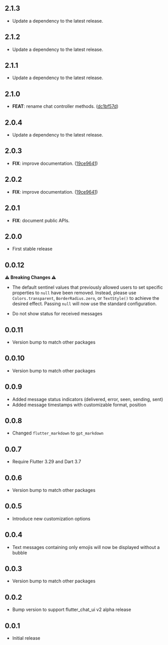 ## 2.1.3

 - Update a dependency to the latest release.

## 2.1.2

 - Update a dependency to the latest release.

## 2.1.1

 - Update a dependency to the latest release.

## 2.1.0

 - **FEAT**: rename chat controller methods. ([dc1bf57d](https://github.com/flyerhq/flutter_chat_ui/commit/dc1bf57d9b5f9655805589fdda5581759b9cc1a9))

## 2.0.4

 - Update a dependency to the latest release.

## 2.0.3

 - **FIX**: improve documentation. ([19ce9641](https://github.com/flyerhq/flutter_chat_ui/commit/19ce9641d341cd297cd83219e989914e7bc78af0))

## 2.0.2

 - **FIX**: improve documentation. ([19ce9641](https://github.com/flyerhq/flutter_chat_ui/commit/19ce9641d341cd297cd83219e989914e7bc78af0))

## 2.0.1

 - **FIX**: document public APIs.

## 2.0.0

- First stable release

## 0.0.12

**⚠️ Breaking Changes ⚠️**

- The default sentinel values that previously allowed users to set specific properties to `null` have been removed. Instead, please use `Colors.transparent`, `BorderRadius.zero`, or `TextStyle()` to achieve the desired effect. Passing `null` will now use the standard configuration.

- Do not show status for received messages

## 0.0.11

- Version bump to match other packages

## 0.0.10

- Version bump to match other packages

## 0.0.9

- Added message status indicators (delivered, error, seen, sending, sent)
- Added message timestamps with customizable format, position

## 0.0.8

- Changed `flutter_markdown` to `gpt_markdown`

## 0.0.7

- Require Flutter 3.29 and Dart 3.7

## 0.0.6

- Version bump to match other packages

## 0.0.5

- Introduce new customization options

## 0.0.4

- Text messages containing only emojis will now be displayed without a bubble

## 0.0.3

- Version bump to match other packages

## 0.0.2

- Bump version to support flutter_chat_ui v2 alpha release

## 0.0.1

- Initial release
